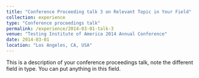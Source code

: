 ```yaml
---
title: "Conference Proceeding talk 3 on Relevant Topic in Your Field"
collection: experience
type: "Conference proceedings talk"
permalink: /experience/2014-03-01-talk-3
venue: "Testing Institute of America 2014 Annual Conference"
date: 2014-03-01
location: "Los Angeles, CA, USA"
---
```


This is a description of your conference proceedings talk, note the different field in type. You can put anything in this field.
